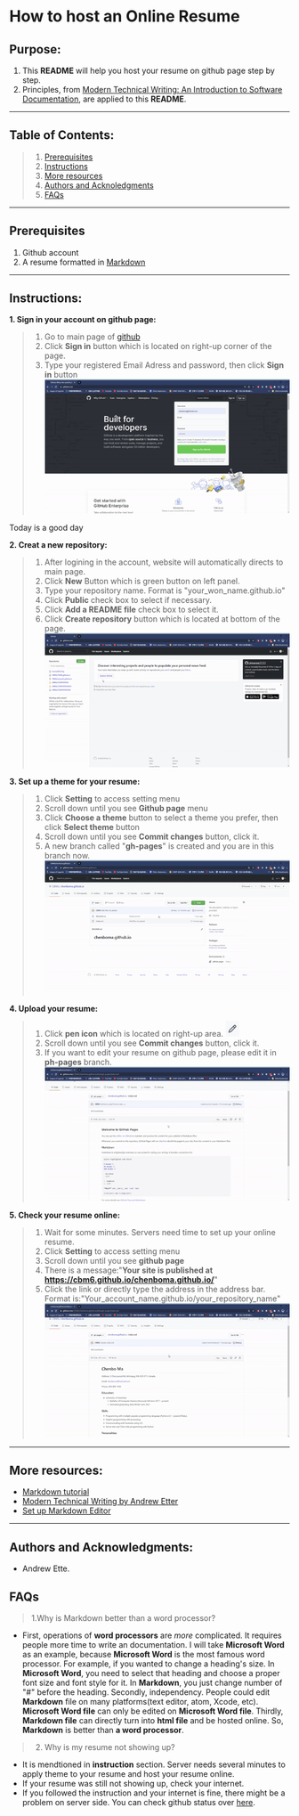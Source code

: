 # How to host an Online Resume
## Purpose:
1. This **README** will help you host your resume on github page step by step.
2. Principles, from [Modern Technical Writing: An Introduction to Software Documentation](https://www.amazon.ca/Modern-Technical-Writing-Introduction-Documentation-ebook/dp/B01A2QL9SS), are applied to this **README**.
***
## Table of Contents:
  >1. [Prerequisites](#Prerequisites)
  >2. [Instructions](#Instructions)
  >3. [More resources](#More-resources)
  >4. [Authors and Acknoledgments](#Authors-and-Acknowledgments)
  >5. [FAQs](#FAQs)
***
## Prerequisites
1. Github account
2. A resume formatted in [Markdown](https://www.markdowntutorial.com/)
***
## Instructions:
**1. Sign in your account on github page:**
  >1. Go to main page of [github](https://github.com/)
  >2. Click **Sign in** button which is located on right-up corner of the page.
  >3. Type your registered Email Adress and password, then click **Sign in** button
  ![signin](/assets/signin.gif)

Today is a good day

**2. Creat a new repository:**
  >1. After logining in the account, website will automatically directs to main page.
  >2. Click **New** Button which is green button on left panel.
  >3. Type your repository name. Format is "your_won_name.github.io"
  >4. Click **Public** check box to select if necessary.
  >5. Click **Add a README file** check box to select it.
  >6. Click **Create repository** button which is located at bottom of the page.
  ![creatre](/assets/creatrep.gif)
  
**3. Set up a theme for your resume:**
  >1. Click **Setting** to access setting menu
  >2. Scroll down until you see **Github page** menu
  >3. Click **Choose a theme** button to select a theme you prefer, then click **Select theme** button
  >4. Scroll down until you see **Commit changes** button, click it.
  >5. A new branch called "**gh-pages**" is created and you are in this branch now.
  ![settheme](/assets/settheme.gif)

**4. Upload your resume:**
  >1. Click **pen icon** which is located on right-up area. ![uploade](/assets/pen.png)
  >2. Scroll down until you see **Commit changes** button, click it.
  >3. If you want to edit your resume on github page, please edit it in **ph-pages** branch.
  ![upload](/assets/upload.gif)

**5. Check your resume online:**
  >1. Wait for some minutes. Servers need time to set up your online resume.
  >2. Click **Setting** to access setting menu
  >3. Scroll down until you see **github page**
  >4. There is a message:"**Your site is published at https://cbm6.github.io/chenboma.github.io/**"
  >5. Click the link or directly type the address in the address bar. Format is:"Your_account_name.github.io/your_repository_name"
  ![result](/assets/result.gif)
***
## More resources:
- [Markdown tutorial](https://www.markdowntutorial.com/)
- [Modern Technical Writing by Andrew Etter](https://www.amazon.ca/Modern-Technical-Writing-Introduction-Documentation-ebook/dp/B01A2QL9SS)
- [Set up Markdown Editor](https://www.portent.com/blog/copywriting/content-strategy/atom-markdown.htm)
***
## Authors and Acknowledgments:
- Andrew Ette.
## FAQs
  > 1.Why is Markdown better than a word processor?
  - First, operations of **word processors** are _more_ complicated. It requires people more time to write an documentation. I will take **Microsoft Word** as an example, because **Microsoft Word** is the most famous word processor. For example, if you wanted to change a heading's size. In **Microsoft Word**, you need to select that heading and choose a proper font size and font style for it. In **Markdown**, you just change number of "#" before the heading. Secondly, independency. People could edit **Markdown** file on many platforms(text editor, atom, Xcode, etc). **Microsoft Word file** can only be edited on **Microsoft Word file**. Thirdly, **Markdown file** can directly turn into **html file** and be hosted online. So, **Markdown** is better than **a word processor**.
  
  >2. Why is my resume not showing up?
  - It is mendtioned in **instruction** section. Server needs several minutes to apply theme to your resume and host your resume online.
  - If your resume was still not showing up, check your internet.
  - If you followed the instruction and your internet is fine, there might be a problem on server side. You can check github status over [here](https://www.githubstatus.com/).
